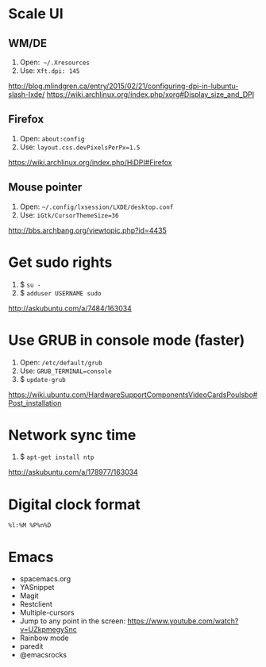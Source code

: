 # Scale UI #

## WM/DE ##

1. Open:` ~/.Xresources`
2. Use: `Xft.dpi: 145`

http://blog.mlindgren.ca/entry/2015/02/21/configuring-dpi-in-lubuntu-slash-lxde/
https://wiki.archlinux.org/index.php/xorg#Display_size_and_DPI

## Firefox ##

1. Open: `about:config`
2. Use: `layout.css.devPixelsPerPx=1.5`

https://wiki.archlinux.org/index.php/HiDPI#Firefox

## Mouse pointer ##

1. Open: `~/.config/lxsession/LXDE/desktop.conf`
2. Use: `iGtk/CursorThemeSize=36`

http://bbs.archbang.org/viewtopic.php?id=4435

# Get sudo rights #

1. $ `su -`
2. $ `adduser USERNAME sudo`

http://askubuntu.com/a/7484/163034 

# Use GRUB in console mode (faster) #

1. Open: `/etc/default/grub`
2. Use: `GRUB_TERMINAL=console`
3. $ `update-grub`

https://wiki.ubuntu.com/HardwareSupportComponentsVideoCardsPoulsbo#Post_installation

# Network sync time #

1. $ `apt-get install ntp`

http://askubuntu.com/a/178977/163034 

# Digital clock format #

`%l:%M %P%n%D`

# Emacs #

- spacemacs.org
- YASnippet
- Magit
- Restclient
- Multiple-cursors
- Jump to any point in the screen: https://www.youtube.com/watch?v=UZkpmegySnc
- Rainbow mode
- paredit
- @emacsrocks
